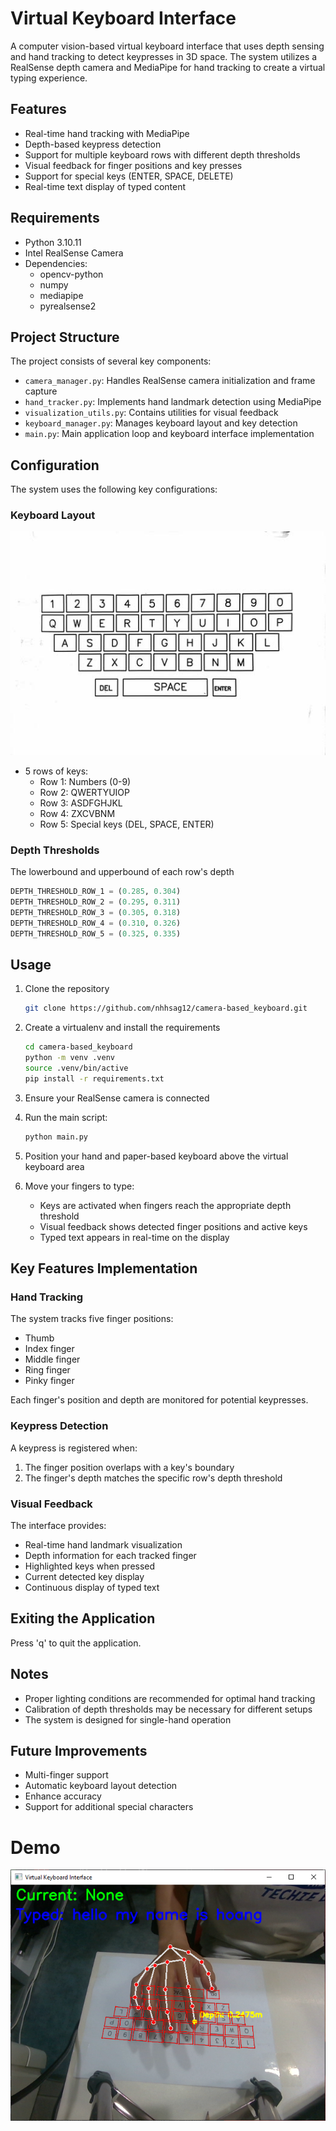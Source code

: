 # Virtual Keyboard Interface

A computer vision-based virtual keyboard interface that uses depth sensing and hand tracking to detect keypresses in 3D space. The system utilizes a RealSense depth camera and MediaPipe for hand tracking to create a virtual typing experience.

## Features

- Real-time hand tracking with MediaPipe
- Depth-based keypress detection
- Support for multiple keyboard rows with different depth thresholds
- Visual feedback for finger positions and key presses
- Support for special keys (ENTER, SPACE, DELETE)
- Real-time text display of typed content

## Requirements

- Python 3.10.11
- Intel RealSense Camera
- Dependencies:
  - opencv-python
  - numpy
  - mediapipe
  - pyrealsense2

## Project Structure

The project consists of several key components:

- `camera_manager.py`: Handles RealSense camera initialization and frame capture
- `hand_tracker.py`: Implements hand landmark detection using MediaPipe
- `visualization_utils.py`: Contains utilities for visual feedback
- `keyboard_manager.py`: Manages keyboard layout and key detection
- `main.py`: Main application loop and keyboard interface implementation

## Configuration

The system uses the following key configurations:

### Keyboard Layout
![keyboard.jpg](images/keyboard.jpg)
- 5 rows of keys:
  - Row 1: Numbers (0-9)
  - Row 2: QWERTYUIOP
  - Row 3: ASDFGHJKL
  - Row 4: ZXCVBNM
  - Row 5: Special keys (DEL, SPACE, ENTER)

### Depth Thresholds 

The lowerbound and upperbound of each row's depth

```python
DEPTH_THRESHOLD_ROW_1 = (0.285, 0.304) 
DEPTH_THRESHOLD_ROW_2 = (0.295, 0.311) 
DEPTH_THRESHOLD_ROW_3 = (0.305, 0.318) 
DEPTH_THRESHOLD_ROW_4 = (0.310, 0.326) 
DEPTH_THRESHOLD_ROW_5 = (0.325, 0.335)
```


## Usage
1. Clone the repository
    ```bash
    git clone https://github.com/nhhsag12/camera-based_keyboard.git
    ```

2. Create a virtualenv and install the requirements
    ```bash
   cd camera-based_keyboard
   python -m venv .venv
   source .venv/bin/active
   pip install -r requirements.txt 
   ```
3. Ensure your RealSense camera is connected
4. Run the main script:
   ```bash
   python main.py
   ```
5. Position your hand and paper-based keyboard above the virtual keyboard area

6. Move your fingers to type:
   - Keys are activated when fingers reach the appropriate depth threshold
   - Visual feedback shows detected finger positions and active keys
   - Typed text appears in real-time on the display

## Key Features Implementation

### Hand Tracking
The system tracks five finger positions:
- Thumb
- Index finger
- Middle finger
- Ring finger
- Pinky finger

Each finger's position and depth are monitored for potential keypresses.

### Keypress Detection
A keypress is registered when:
1. The finger position overlaps with a key's boundary
2. The finger's depth matches the specific row's depth threshold

### Visual Feedback
The interface provides:
- Real-time hand landmark visualization
- Depth information for each tracked finger
- Highlighted keys when pressed
- Current detected key display
- Continuous display of typed text

## Exiting the Application
Press 'q' to quit the application.

## Notes
- Proper lighting conditions are recommended for optimal hand tracking
- Calibration of depth thresholds may be necessary for different setups
- The system is designed for single-hand operation

## Future Improvements
- Multi-finger support
- Automatic keyboard layout detection
- Enhance accuracy
- Support for additional special characters

# Demo
![demo.PNG](images/demo.PNG)
